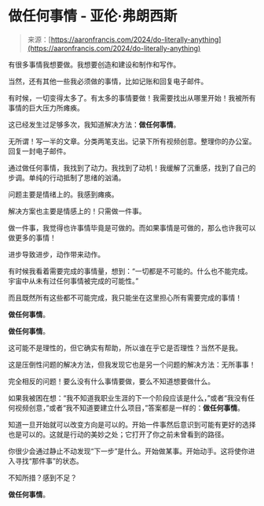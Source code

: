 <!--yml

category: 未分类

date: 2024-05-27 14:35:38

-->

# **做任何事情** - 亚伦·弗朗西斯

> 来源：[https://aaronfrancis.com/2024/do-literally-anything](https://aaronfrancis.com/2024/do-literally-anything)

有很多事情我想要做。我想要创造和建设和制作和写作。

当然，还有其他一些我必须做的事情，比如记账和回复电子邮件。

有时候，一切变得太多了。有太多的事情要做！我需要找出从哪里开始！我被所有事情的巨大压力所瘫痪。

这已经发生过足够多次，我知道解决方法：**做任何事情**。

无所谓！写一半的文章。分类两笔支出。记录下所有视频创意。整理你的办公室。回复一封电子邮件。

通过做任何事情，我找到了动力。我找到了动机！我缓解了沉重感，找到了自己的步调。单纯的行动抵制了思绪的汹涌。

问题主要是情绪上的。我感到瘫痪。

解决方案也主要是情感上的！只需做一件事。

做一件事，我觉得也许事情毕竟是可做的。而如果事情是可做的，那么也许我可以做更多的事情！

进步导致进步，动作带来动作。

有时候我看着需要完成的事情量，想到：“一切都是不可能的。什么也不能完成。宇宙中从未有过任何事情被完成的可能性。”

而且既然所有这些都不可能完成，我只能坐在这里担心所有需要完成的事情！

**做任何事情**。

**做任何事情**。

这可能不是理性的，但它确实有帮助，所以谁在乎它是否理性？当然不是我。

这是压倒性问题的解决方法，但我发现它也是另一个问题的解决方法：无所事事！

完全相反的问题！要么没有什么事情要做，要么不知道想要做什么。

如果我被困在想：“我不知道我职业生涯的下一个阶段应该是什么，”或者“我没有任何视频创意，”或者“我不知道要建立什么项目，”答案都是一样的：**做任何事情**。

知道一旦开始就可以改变方向是可以的。开始一件事然后意识到可能有更好的选择也是可以的。这就是行动的美妙之处；它打开了你之前未曾看到的路径。

你很少会通过静止不动发现“下一步”是什么。开始做某事。开始动手。这将使你进入寻找“那件事”的状态。

不知所措？感到不足？

**做任何事情**。
